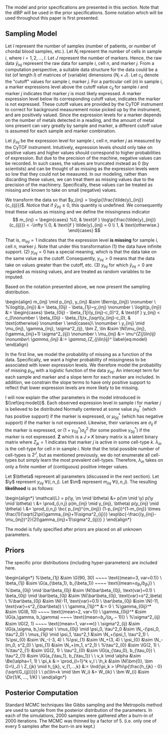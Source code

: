 The model and prior specifications are presented in this section.  Note that
the dIBP will be used in the prior specifications.  Some notation which will be
used throughout this paper is first presented.

## Sampling Model

Let $I$ represent the number of samples (number of patients, or number of
chordal blood samples, etc.).  Let $N_i$ represent the number of cells in
sample $i$, where $i = 1,2,...,I$.  Let $J$ represent the number of markers.
Hence, the raw data $\tilde{y}_{inj}$ represent the raw data for sample $i$,
cell $n$, and marker $j$. From a computation perspective, a suitable data
structure for the data could be a list (of length $I$) of matrices of
(variable) dimensions ($N_i \times J$).  Let $c_{ij}$ denote the "cutoff"
values for sample $i$, marker $j$. For a particular cell ($n$) in sample $i$,
a marker expressions level above the cutoff value $c_{ij}$ for sample $i$ and
marker $j$ indicates that marker $j$ is most likely expressed. A marker
expression level below its corresponding cutoff value, indicates the marker is
not expressed.  These cutoff values are provided by the CyTOF instrument to
correct for background measurement noise picked up by the instrument, and are
positively valued. Since the expression levels for a marker depends on the
number of metals detected in a reading, and the amount of metal ions present
can vary greatly by sample and marker, a different cutoff value is assumed for
each sample and marker combination.

Let $\tilde{y}_{inj}$ be the expression level for sample $i$, cell $n$, marker
$j$ as measured by the CyTOF instrument. Intuitively, expression levels should
only take on positive values and higher values should correspond to higher
probabilities of expression. But due to the precision of the machine, negative
values can be recorded. In such cases, the values are truncated instead as 0
(by scientists) and can be thought of as missing as the expression levels were
so low that they could not be measured. In our modeling, rather than discarding
these values, we can treat them as missing values due to the precision of the
machinery. Specifically, these values can be treated as missing and known to
take on small (negative) values. 

We transform the data so that $y_{inj} = \log\p{\frac{\tilde{y}_{inj}}{c_{ij}}}$.
Notice that if $\tilde{y}_{inj} \le 0$, this quantity is undefined. We consequently
treat these values as missing and we define the missingness indicator
$$
m_{inj} = \begin{cases}
  %0, & \text{if } \log\p{\frac{\tilde{y}_{inj}}{c_{ij}}} < -\infty \\
  0, & \text{if } \tilde{y}_{inj} = 0 \\
  1, & \text{otherwise.}
\end{cases}
$$

That is, $m_{inj}=1$ indicates that the expression level **is missing** for
sample $i$, cell $n$, marker $j$.  Note that under this transformation (1) the
data have infinite support. (2) $y_{inj} = 0$ has a special meaning, which is
that the data take on the same value as the cutoff.  Consequently, $y_{inj} >
0$ means that the data take on values greater than the cutoff, etc. (3)
$y_{inj}$ for which $\tilde{y}_{inj} = 0$ are regarded as missing values, and are 
treated as random variables to be imputed.



Based on the notation presented above, we now present the sampling
distribution.

\begin{align}
  m_{inj} \mid p_{inj}, y_{inj} &\sim \Bern(p_{inj}) \nonumber \\
  %\logit(p_{inj}) &:= \beta_{0ij} - \beta_{1j}~y_{inj} \nonumber \\
  \logit(p_{inj}) &:= \begin{cases}
  \beta_{0ij} - \beta_{1j}(y_{inj}-c_0)^2, & \text{if } y_{inj} < c_0\nonumber \\
  \beta_{0ij} - \beta_{1j}x_j\sqrt{y_{inj}-c_0}, & \text{otherwise} \nonumber \\
  \end{cases}\\
  \nonumber \\
  y_{inj} \mid \mu_{inj}, \gamma_{inj}, \sigma^2_{ij}, \bm Z, \lin
  &\sim \N(\mu_{inj}, (\gamma_{inj}+1) \sigma^2_{ij}) \nonumber \\
  \mu_{inj} &:= \mu^*_{Z_{j\lin}ij} \nonumber\\
  \gamma_{inj} &:= \gamma_{Z_{j\lin}ij}^*
  \label{eq:model}
\end{align}

<!-- TODO
{\tt  $ \logit(p_{inj}) = \beta_{0ij} - \beta_{1j}~y_{inj}$ What does this mean? Explain.

Your $Z$ has not been formally introduced yet.  Your $\lambda_{in}$ is not introduced yet. We augment the mixture model (which you haven't explained) by introducing the latent cell type indicator.  

We discussed cell types earlier.  How are cell types related to the parameters in the sampling distribution?

What does $\gamma_{inj}$ do?
}

-->

In the first line, we model the probability of missing as a function of the
data.  Specifically, we want a higher probability of missingness to be
associated with lower expression levels. We therefore model the probability of
missing $p_{inj}$ with a logistic function of the data $y_{inj}$. An intercept
term for each sample and marker and a slope term for each marker are included.
In addition, we constrain the slope terms to have only positive support to
reflect that lower expression levels are more likely to be missing.

I will now explain the other parameters in the model introduced in
$(\ref{eq:model})$.  Each observed expression level in sample $i$ for marker
$j$ is believed to be distributed Normally centered at some value $\mu^*_{1ij}$
(which has positive support) if the marker is expressed, or $\mu^*_{0ij}$
(which has negative support) if the marker is not expressed. Likewise, their
variances are $\sigma_{ij}$ if the marker is expressed, or
$(1+\gamma^*_{0ij})\sigma^2_{ij}$ (for some positive $\gamma^*_{0ij}$) if the
marker is not expressed. $\bm Z$ which is a $J\times K$ binary matrix is a
latent binary matrix where $Z_{jk} = 1$ indicates that marker $j$ is active in
some cell-type $k$. $\lambda_{in}$ is the cell-type for cell $n$ in sample $i$.
Note that the total possible number of cell-types is $2^J$, but as mentioned
previously, we do not enumerate all cell-types but simply learn the most
prevalent cell-types. Therefore, $\lambda_{in}$ takes on only a finite number
of (contiguous) positive integer values.


Let $\btheta$ represent all parameters (discussed in the next section).
Let $\y$ represent $y_{inj} ~ \forall(i,n,j)$.
Let $\m$ represent $m_{inj} ~ \forall(i,n,j)$.
The resulting **likelihood** is as follows:

\begin{align*}
\mathcal{L} = p(\y, \m \mid \btheta) &= p(\m \mid \y) p(\y \mid \btheta) \\
&= \prod_{i,n,j} p(m_{inj} \mid y_{inj}, \btheta) p(y_{inj} \mid \btheta) \\
&= \prod_{i,n,j} \bc{
  p_{inj}^{m_{inj}} (1-p_{inj})^{1-m_{inj}} \times 
   \frac{1}{\sqrt{2\pi(\gamma_{inj}+1)\sigma^2_{ij}}} \exp\bc{-\frac{(y_{inj}-\mu_{inj})^2}{2(\gamma_{inj}+1)\sigma^2_{ij}}}
}
\end{align*}

The model is fully specified after priors are placed on all unknown parameters.

## Priors

<!-- TODO
- [ ] Please explain each of the priors e.g. what does each parameter mean? 
    - what $\beta_{ij}$ means? Why do we choose the priors?
    - Why Normal− for $\psi_0$?
    - Why do we have $\mu^*_{0ij}$, not $\mu^*_{kij}$?
    - Include texts and references when they are needed.
- [ ] Instead of putting all in one gigantic equation, we may explain one by one.
- [ ] Please use letters for fixed hyper-parameters.
- [ ] We can explain how we calibrate the priors (how to specify the fixed hyper-parameters) in the Simulation section.
-->

The specific prior distributions (including hyper-parameters) are included here.

\begin{align*}
%\beta_{1j} &\sim \G(90, 30) ~~~~ \text{(mean=3, var=0.1)} \\
\beta_{1j} &\sim \G(a_{\beta_1}, b_{\beta_1}) ~~~~ \text{(mean=$a_{\beta_1}/b_{\beta_1}$)} \\
%\beta_{0ij} \mid \bar\beta_{0j} &\sim \N(\bar\beta_{0j}, \text{var}=0.1) \\
\beta_{0ij} \mid \bar\beta_{0j} &\sim \N(\bar\beta_{0j}, \text{var}=s^2_\beta) \\
%\bar\beta_{0j} &\sim \N(-11, \text{var}=0.1) \\
\bar\beta_{0j} &\sim \N(-11, \text{var}=s^2_{\bar\beta}) \\
\\
\gamma_{1ij}^* &:= 0 \\
%\gamma_{0ij}^* &\sim \IG(6, 10) ~~~~ \text{(mean=2, var=1)} \\
\gamma_{0ij}^* &\sim \IG(a_\gamma, b_\gamma) ~~~~ \text{(mean=$b_\gamma / (a_\gamma-1)$)} \\
%\sigma^2_{ij} &\sim \IG(2, 1) ~~~~ \text{(mean=1, var=$\infty$)} \\
\sigma^2_{ij} &\sim \IG(a_\sigma, b_\sigma) \\
\mus_{0ij} \mid \psi_0, \tau^2_0 &\sim \N_-(\psi_0, \tau^2_0) \\
\mus_{1ij} \mid \psi_1, \tau^2_1 &\sim \N_+(\psi_1, \tau^2_1) \\
%\psi_{0} &\sim \N_-(-3, 4) \\
%\psi_{1} &\sim \N_+(3, 4) \\
\psi_{0} &\sim \N_-(m_0, s^2_0) \\
\psi_{1} &\sim \N_+(m_1, s^2_1) \\
%\tau^2_{0} &\sim \IG(2, 1) \\
%\tau^2_{1} &\sim \IG(2, 1) \\
\tau^2_{0} &\sim \IG(a_{\tau_0}, b_{\tau_0}) \\
\tau^2_{1} &\sim \IG(a_{\tau_1}, b_{\tau_1}) \\
\\
v_k \mid \alpha &\sim \Be(\alpha=1, 1) \\
\pi_k &:= \prod_{l=1}^k v_l \\
\h_k &\sim \N(\bm{0}, \bm G=\I_J) \\
Z_{jk} \mid h_{jk}, v_{1,...,k} &:=
\Ind{\pi_k > \Phi\p{\frac{h_{jk} - 0}{\sqrt{G_{jj}}}}} \\
\\
p(\lin=k \mid \bm W_i) &= W_{ik} \\
\bm W_{i} &\sim \Dir(1/K, ..., 1/K) \\
\end{align*}


## Posterior Computation
Standard MCMC techniques like Gibbs sampling and the Metropolis method are used
to sample from the posterior distribution of the parameters.  In each of the
simulations, 2000 samples were gathered after a burn-in of 2000 iterations. The
MCMC was thinned by a factor of 5. (i.e. only one of every 5 samples after the
burn-in are kept.)

<!-- TODO
- [ ] Discuss the posterior computations. You already have some in your section 4.2. Please move them here and elaborate more.
- [ ] We will make the number of cell types K random.
- [ ] Discuss how we run MCMC with random K.
- [ ] Include how to summarize the posterior MCMC samples (which you also explained later). How do we find the posterior estimates of Z, w and other parameters.
-->
